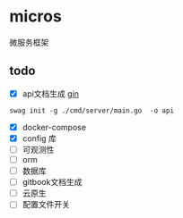 # micros

微服务框架

## todo

- [x] api文档生成 [gin](https://github.com/swaggo/gin-swagger)

```shell
swag init -g ./cmd/server/main.go  -o api
```

- [x] docker-compose
- [x] config 库
- [ ] 可观测性
- [ ] orm
- [ ] 数据库
- [ ] gitbook文档生成
- [ ] 云原生
- [ ] 配置文件开关
